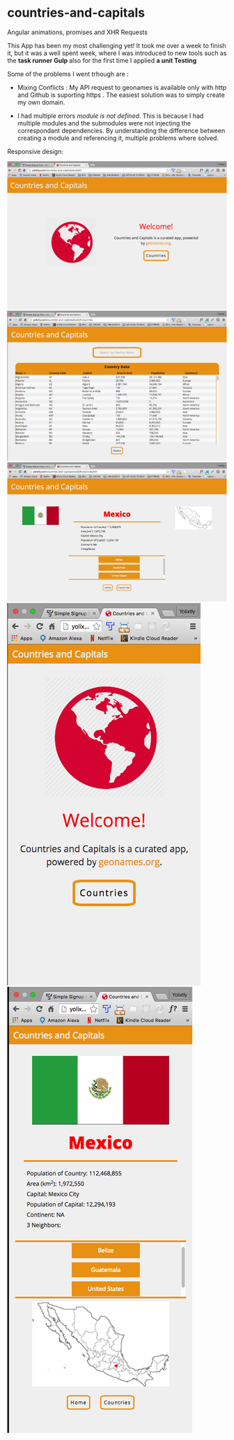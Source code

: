 # countries-and-capitals
Angular animations, promises and XHR Requests

This App has been my most challenging yet! It took me over a week to finish it, but it was a well spent week, where I was introduced to new tools such as the <strong> task runner Gulp </strong> also for the first time I applied <strong> a unit Testing </strong> 

Some of the problems I went trhough are :

- Mixing Conflicts : My API request to geonames is available only with http and Github is suporting https . The easiest solution was to simply create my own domain. 

- I had multiple errors <em>module is not defined</em>. This is because I had multiple modules and the submodules were not injecting the correspondant dependencies. By understanding the difference between creating a module and referencing it, multiple problems where solved.

Responsive design: 

<img src="./app/assets/images/app1.png">
<img src="./app/assets/images/app2.png">
<img src="./app/assets/images/app3.png">
<img src="./app/assets/images/appR1.png">
<img src="./app/assets/images/appR3.png">
